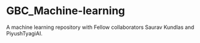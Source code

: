 # GBC_Machine-learning
A machine learning repository with Fellow collaborators Saurav Kundlas and PiyushTyagiAI.
